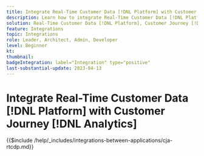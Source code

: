 ```yaml
---
title: Integrate Real-Time Customer Data [!DNL Platform] with Customer Journey [!DNL Analytics]
description: Learn how to integrate Real-Time Customer Data [!DNL Platform] with Customer Journey [!DNL Analytics]. 
solution: Real-Time Customer Data [!DNL Platform], Customer Journey [!DNL Analytics]
feature: Integrations
topic: Integrations
role: Leader, Architect, Admin, Developer
level: Beginner
kt:
thumbnail:
badgeIntegration: label="Integration" type="positive"
last-substantial-update: 2023-04-13
---
```


# Integrate Real-Time Customer Data [!DNL Platform] with Customer Journey [!DNL Analytics]

{{$include /help/_includes/integrations-between-applications/cja-rtcdp.md}}
